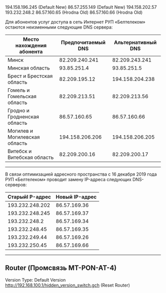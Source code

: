 194.158.196.245 (Default New)
86.57.255.149 (Default New)
194.158.202.57
193.232.248.2
86.57.160.65 (Hrodna Old)
86.57.160.66 (Hrodna Old)

Для абонентов услуг доступа в сеть Интернет РУП «Белтелеком» остаются неизменными следующие DNS сервера:

| **Место нахождения абонента** | **Предпочитаемый DNS** | **Альтернативный DNS** |
| ----------------------------- | ---------------------- | ---------------------- |
| Минск                         | 82.209.240.241         | 82.209.243.241         |
| Минская область               | 93.85.251.4            | 93.85.251.5            |
| Брест и Брестская область     | 82.209.195.12          | 194.158.204.238        |
| Гомель и Гомельская область   | 82.209.213.51          | 82.209.213.56          |
| Гродно и Гродненская область  | 86.57.160.65           | 86.57.160.66           |
| Могилев и Могилевская область | 194.158.206.206        | 194.158.206.205        |
| Витебск и Витебская область   | 82.209.200.16          | 82.209.200.17          |

___

В связи оптимизацией адресного пространства с 16 декабря 2019 года РУП «Белтелеком» проводит замену IP-адреса следующих DNS-серверов:

| **СтарыйI P-адрес** | **Новый IP-адрес** |
| ------------------- | ------------------ |
| 193.232.248.202     | 86.57.169.36       |
| 193.232.248.245     | 86.57.169.37       |
| 193.232.248.2       | 86.57.169.34       |
| 193.232.248.45      | 86.57.169.35       |
| 193.232.249.44      | 86.57.169.26       |
| 193.232.250.45      | 86.57.169.66       |
___
## Router (Промсвязь MT-PON-AT-4)

Version Type: Default Version
http://192.168.100.1/hidden_version_switch.gch (Reset Router)
